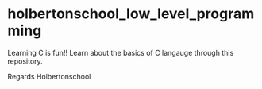 # holbertonschool_low_level_programming
Learning C is fun!!
Learn about the basics of C langauge through this repository.


Regards
Holbertonschool
